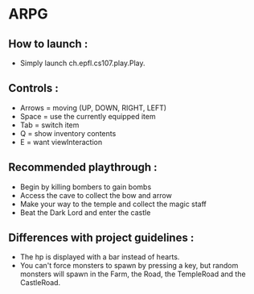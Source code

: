 # ARPG


## How to launch :
- Simply launch ch.epfl.cs107.play.Play.

## Controls :
- Arrows = moving (UP, DOWN, RIGHT, LEFT)
- Space = use the currently equipped item
- Tab = switch item
- Q = show inventory contents 
- E = want viewInteraction

## Recommended playthrough :
- Begin by killing bombers to gain bombs
- Access the cave to collect the bow and arrow
- Make your way to the temple and collect the magic staff
- Beat the Dark Lord and enter the castle

## Differences with project guidelines :
- The hp is displayed with a bar instead of hearts.
- You can't force monsters to spawn by pressing a key, but random monsters will spawn in the Farm, the Road, the TempleRoad and the CastleRoad.
